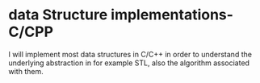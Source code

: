 # data Structure implementations-C/CPP
I will implement most data structures in C/C++ in order to understand the underlying abstraction in for example STL, also the algorithm associated with them.
